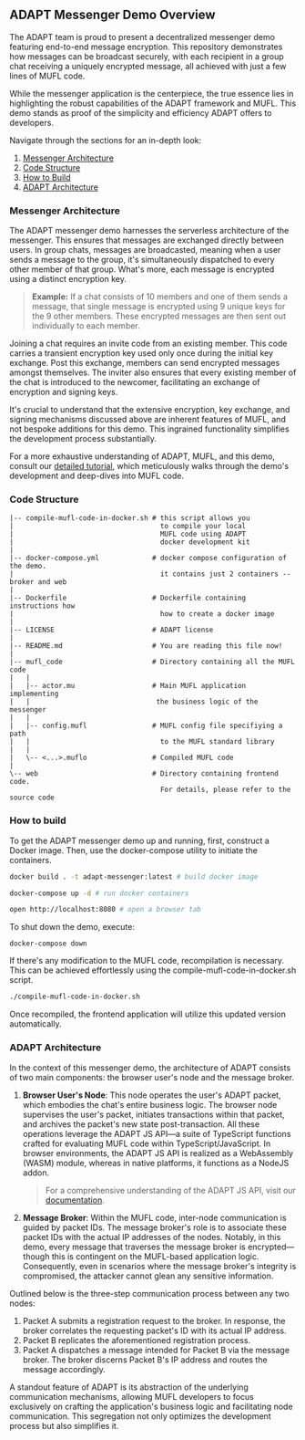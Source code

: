 ## **ADAPT Messenger Demo Overview**

The ADAPT team is proud to present a decentralized messenger demo featuring end-to-end message encryption. This repository demonstrates how messages can be broadcast securely, with each recipient in a group chat receiving a uniquely encrypted message, all achieved with just a few lines of MUFL code. 

While the messenger application is the centerpiece, the true essence lies in highlighting the robust capabilities of the ADAPT framework and MUFL. This demo stands as proof of the simplicity and efficiency ADAPT offers to developers.

Navigate through the sections for an in-depth look:

1. [Messenger Architecture](#messenger-architecture)
2. [Code Structure](#code-structure)
3. [How to Build](#how-to-build)
4. [ADAPT Architecture](#adapt-architecture)

### **Messenger Architecture**

The ADAPT messenger demo harnesses the serverless architecture of the messenger. This ensures that messages are exchanged directly between users. In group chats, messages are broadcasted, meaning when a user sends a message to the group, it's simultaneously dispatched to every other member of that group. What's more, each message is encrypted using a distinct encryption key.

> **Example:** If a chat consists of 10 members and one of them sends a message, that single message is encrypted using 9 unique keys for the 9 other members. These encrypted messages are then sent out individually to each member.

Joining a chat requires an invite code from an existing member. This code carries a transient encryption key used only once during the initial key exchange. Post this exchange, members can send encrypted messages amongst themselves. The inviter also ensures that every existing member of the chat is introduced to the newcomer, facilitating an exchange of encryption and signing keys.

It's crucial to understand that the extensive encryption, key exchange, and signing mechanisms discussed above are inherent features of MUFL, and not bespoke additions for this demo. This ingrained functionality simplifies the development process substantially.

For a more exhaustive understanding of ADAPT, MUFL, and this demo, consult our [detailed tutorial](link-here), which meticulously walks through the demo's development and deep-dives into MUFL code.

### **Code Structure**

```
|-- compile-mufl-code-in-docker.sh # this script allows you 
|                                    to compile your local
|                                    MUFL code using ADAPT 
|                                    docker development kit
|
|-- docker-compose.yml             # docker compose configuration of the demo.
|                                    it contains just 2 containers -- broker and web
|
|-- Dockerfile                     # Dockerfile containing instructions how 
|                                    how to create a docker image          
|
|-- LICENSE                        # ADAPT license
|
|-- README.md                      # You are reading this file now!
|
|-- mufl_code                      # Directory containing all the MUFL code
|   |
|   |-- actor.mu                   # Main MUFL application implementing 
|   |                               the business logic of the messenger 
|   |
|   |-- config.mufl                # MUFL config file specifiying a path
|   |                                to the MUFL standard library
|   |
|   \-- <...>.muflo                # Compiled MUFL code
|
\-- web                            # Directory containing frontend code.
                                     For details, please refer to the source code
```


### **How to build**

To get the ADAPT messenger demo up and running, first, construct a Docker image. Then, use the docker-compose utility to initiate the containers.

```bash
docker build . -t adapt-messenger:latest # build docker image

docker-compose up -d # run docker containers

open http://localhost:8080 # open a browser tab
```

To shut down the demo, execute:

```
docker-compose down
```

If there's any modification to the MUFL code, recompilation is necessary. This can be achieved effortlessly using the compile-mufl-code-in-docker.sh script.

```bash 
./compile-mufl-code-in-docker.sh
```

Once recompiled, the frontend application will utilize this updated version automatically.

### **ADAPT Architecture**

In the context of this messenger demo, the architecture of ADAPT consists of two main components: the browser user's node and the message broker.

1. **Browser User's Node**: This node operates the user's ADAPT packet, which embodies the chat's entire business logic. The browser node supervises the user's packet, initiates transactions within that packet, and archives the packet's new state post-transaction. All these operations leverage the ADAPT JS API—a suite of TypeScript functions crafted for evaluating MUFL code within TypeScript/JavaScript. In browser environments, the ADAPT JS API is realized as a WebAssembly (WASM) module, whereas in native platforms, it functions as a NodeJS addon.

   > For a comprehensive understanding of the ADAPT JS API, visit our [documentation](link-to-adapt-js-api-page).

2. **Message Broker**: Within the MUFL code, inter-node communication is guided by packet IDs. The message broker's role is to associate these packet IDs with the actual IP addresses of the nodes. Notably, in this demo, every message that traverses the message broker is encrypted—though this is contingent on the MUFL-based application logic. Consequently, even in scenarios where the message broker's integrity is compromised, the attacker cannot glean any sensitive information.

Outlined below is the three-step communication process between any two nodes:

1. Packet A submits a registration request to the broker. In response, the broker correlates the requesting packet's ID with its actual IP address.
2. Packet B replicates the aforementioned registration process.
3. Packet A dispatches a message intended for Packet B via the message broker. The broker discerns Packet B's IP address and routes the message accordingly.

A standout feature of ADAPT is its abstraction of the underlying communication mechanisms, allowing MUFL developers to focus exclusively on crafting the application's business logic and facilitating node communication. This segregation not only optimizes the development process but also simplifies it.
